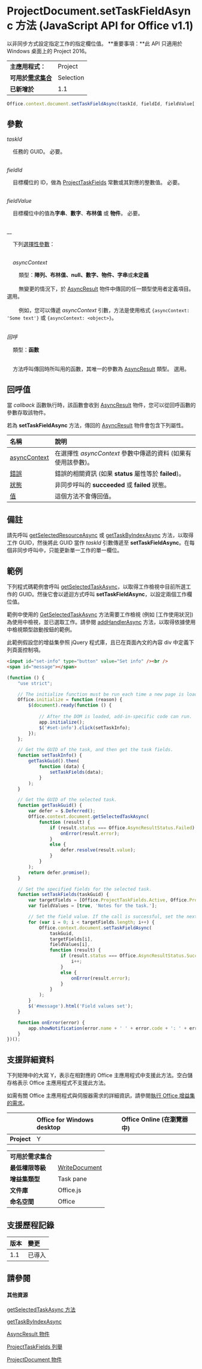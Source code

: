 
# ProjectDocument.setTaskFieldAsync 方法 (JavaScript API for Office v1.1)
以非同步方式設定指定工作的指定欄位值。
 **重要事項：**此 API 只適用於 Windows 桌面上的 Project 2016。

|||
|:-----|:-----|
|**主應用程式︰**|Project|
|**可用於[需求集合](../../docs/overview/specify-office-hosts-and-api-requirements.md)**|Selection|
|**已新增於**|1.1|

```js
Office.context.document.setTaskFieldAsync(taskId, fieldId, fieldValue[, options][, callback]);
```


## 參數


_taskId_<br/>
&nbsp;&nbsp;&nbsp;&nbsp;任務的 GUID。 必要。<br/><br/>
_fieldId_<br/>
&nbsp;&nbsp;&nbsp;&nbsp;目標欄位的 ID，做為 [ProjectTaskFields](../../reference/shared/projecttaskfields-enumeration.md) 常數或其對應的整數值。 必要。<br/><br/>
_fieldValue_<br/>
&nbsp;&nbsp;&nbsp;&nbsp;目標欄位中的值為**字串**、**數字**、**布林值** 或 **物件**。 必要。<br/><br/>
__<br/>
&nbsp;&nbsp;&nbsp;&nbsp;下列[選擇性參數](../../docs/develop/asynchronous-programming-in-office-add-ins.md#passing-optional-parameters-to-asynchronous-methods)：<br/><br/>

&nbsp;&nbsp;&nbsp;&nbsp;_asyncContext_<br/>
&nbsp;&nbsp;&nbsp;&nbsp;&nbsp;&nbsp;&nbsp;&nbsp;類型：**陣列、布林值、null、數字、物件、字串**或**未定義**<br/></br>&nbsp;&nbsp;&nbsp;&nbsp;&nbsp;&nbsp;&nbsp;&nbsp;無變更的情況下，於 [AsyncResult](../../reference/shared/asyncresult.md) 物件中傳回的任一類型使用者定義項目。 選用。</br></br>&nbsp;&nbsp;&nbsp;&nbsp;&nbsp;&nbsp;&nbsp;&nbsp;例如，您可以傳遞 _asyncContext_ 引數，方法是使用格式 `{asyncContext: 'Some text'}` 或 `{asyncContext: <object>}`。<br/><br/>
_回呼_<br/>
&nbsp;&nbsp;&nbsp;&nbsp;類型：**函數**<br/><br/>
&nbsp;&nbsp;&nbsp;&nbsp;方法呼叫傳回時所叫用的函數，其唯一的參數為 [AsyncResult](../../reference/shared/asyncresult.md) 類型。 選用。
    

## 回呼值

當 _callback_ 函數執行時，該函數會收到 [AsyncResult](../../reference/shared/asyncresult.md) 物件，您可以從回呼函數的參數存取該物件。

若為 **setTaskFieldAsync** 方法，傳回的 [AsyncResult](../../reference/shared/asyncresult.md) 物件會包含下列屬性。



|**名稱**|**說明**|
|:-----|:-----|
|[asyncContext](../../reference/shared/asyncresult.asynccontext.md)|在選擇性 _asyncContext_ 參數中傳遞的資料 (如果有使用該參數)。|
|[錯誤](../../reference/shared/asyncresult.error.md)|錯誤的相關資訊 (如果 **status** 屬性等於 **failed**)。|
|[狀態](../../reference/shared/asyncresult.status.md)|非同步呼叫的 **succeeded** 或 **failed** 狀態。|
|[值](../../reference/shared/asyncresult.value.md)|這個方法不會傳回值。|

## 備註

請先呼叫 [getSelectedResourceAsync](../../reference/shared/projectdocument.getselectedtaskasync.md) 或 [getTaskByIndexAsync](../../reference/shared/projectdocument.settaskfieldasync.md) 方法，以取得工作 GUID，然後將此 GUID 當作 _taskId_ 引數傳遞至 **setTaskFieldAsync**。在每個非同步呼叫中，只能更新單一工作的單一欄位。


## 範例

下列程式碼範例會呼叫 [getSelectedTaskAsync](../../reference/shared/projectdocument.getselectedtaskasync.md)，以取得工作檢視中目前所選工作的 GUID。然後它會以遞迴方式呼叫 **setTaskFieldAsync**，以設定兩個工作欄位值。

範例中使用的 [GetSelectedTaskAsync](../../reference/shared/projectdocument.getselectedtaskasync.md) 方法需要工作檢視 (例如 [工作使用狀況]) 為使用中檢視，並已選取工作。請參閱 [addHandlerAsync](../../reference/shared/projectdocument.addhandlerasync.md) 方法，以取得依據使用中檢視類型啟動按鈕的範例。

此範例假設您的增益集參照 jQuery 程式庫，且已在頁面內文的內容 div 中定義下列頁面控制項。




```HTML
<input id="set-info" type="button" value="Set info" /><br />
<span id="message"></span>
```




```js
(function () {
    "use strict";

    // The initialize function must be run each time a new page is loaded.
    Office.initialize = function (reason) {
        $(document).ready(function () {
            
            // After the DOM is loaded, add-in-specific code can run.
            app.initialize();
            $('#set-info').click(setTaskInfo);
        });
    };

    // Get the GUID of the task, and then get the task fields.
    function setTaskInfo() {
        getTaskGuid().then(
            function (data) {
                setTaskFields(data);
            }
        );
    }

    // Get the GUID of the selected task.
    function getTaskGuid() {
        var defer = $.Deferred();
        Office.context.document.getSelectedTaskAsync(
            function (result) {
                if (result.status === Office.AsyncResultStatus.Failed) {
                    onError(result.error);
                }
                else {
                    defer.resolve(result.value);
                }
            }
        );
        return defer.promise();
    }

    // Set the specified fields for the selected task.
    function setTaskFields(taskGuid) {
        var targetFields = [Office.ProjectTaskFields.Active, Office.ProjectTaskFields.Notes];
        var fieldValues = [true, 'Notes for the task.'];

        // Set the field value. If the call is successful, set the next field.
        for (var i = 0; i < targetFields.length; i++) {
            Office.context.document.setTaskFieldAsync(
                taskGuid,
                targetFields[i],
                fieldValues[i],
                function (result) {
                    if (result.status === Office.AsyncResultStatus.Succeeded) {
                        i++;
                    }
                    else {
                        onError(result.error);
                    }
                }
            );
        }
        $('#message').html('Field values set');
    }

    function onError(error) {
        app.showNotification(error.name + ' ' + error.code + ': ' + error.message);
    }
})();
```


## 支援詳細資料


下列矩陣中的大寫 Y，表示在相對應的 Office 主應用程式中支援此方法。空白儲存格表示 Office 主應用程式不支援此方法。

如需有關 Office 主應用程式與伺服器需求的詳細資訊，請參閱[執行 Office 增益集的需求](../../docs/overview/requirements-for-running-office-add-ins.md)。


||**Office for Windows desktop**|**Office Online (在瀏覽器中)**|
|:-----|:-----|:-----|
|**Project**|Y||

|||
|:-----|:-----|
|**可用於需求集合**||
|**最低權限等級**|[WriteDocument](../../docs/develop/requesting-permissions-for-api-use-in-content-and-task-pane-add-ins.md)|
|**增益集類型**|Task pane|
|**文件庫**|Office.js|
|**命名空間**|Office|

## 支援歷程記錄



|**版本**|**變更**|
|:-----|:-----|
|1.1|已導入|

## 請參閱



#### 其他資源


[getSelectedTaskAsync 方法](../../reference/shared/projectdocument.getselectedresourceasync.md)
[getTaskByIndexAsync](../../reference/shared/projectdocument.settaskfieldasync.md)
[AsyncResult 物件](../../reference/shared/asyncresult.md)
[ProjectTaskFields 列舉](../../reference/shared/projecttaskfields-enumeration.md)
[ProjectDocument 物件](../../reference/shared/projectdocument.projectdocument.md)
